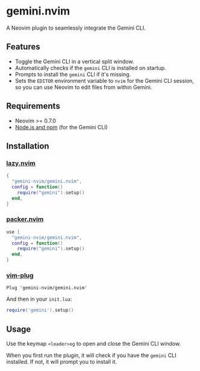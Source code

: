 # gemini.nvim

A Neovim plugin to seamlessly integrate the Gemini CLI.

## Features

*   Toggle the Gemini CLI in a vertical split window.
*   Automatically checks if the `gemini` CLI is installed on startup.
*   Prompts to install the `gemini` CLI if it's missing.
*   Sets the `EDITOR` environment variable to `nvim` for the Gemini CLI session, so you can use Neovim to edit files from within Gemini.

## Requirements

*   Neovim >= 0.7.0
*   [Node.js and npm](https://nodejs.org/) (for the Gemini CLI)

## Installation

### [lazy.nvim](https://github.com/folke/lazy.nvim)

```lua
{
  "gemini-nvim/gemini.nvim",
  config = function()
    require("gemini").setup()
  end,
}
```

### [packer.nvim](https://github.com/wbthomason/packer.nvim)

```lua
use {
  "gemini-nvim/gemini.nvim",
  config = function()
    require("gemini").setup()
  end,
}
```

### [vim-plug](https://github.com/junegunn/vim-plug)

```vim
Plug 'gemini-nvim/gemini.nvim'
```

And then in your `init.lua`:
```lua
require('gemini').setup()
```

## Usage

Use the keymap `<leader>og` to open and close the Gemini CLI window.

When you first run the plugin, it will check if you have the `gemini` CLI installed. If not, it will prompt you to install it.
